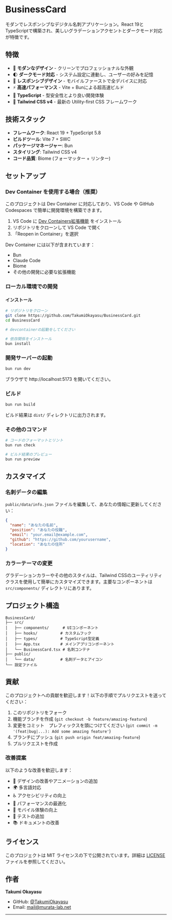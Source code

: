 # BusinessCard

モダンでレスポンシブなデジタル名刺アプリケーション。React 19とTypeScriptで構築され、美しいグラデーションアクセントとダークモード対応が特徴です。

## 特徴

- 🎨 **モダンなデザイン** - クリーンでプロフェッショナルな外観
- 🌓 **ダークモード対応** - システム設定に連動し、ユーザーの好みを記憶
- 📱 **レスポンシブデザイン** - モバイルファーストで全デバイスに対応
- ⚡ **高速パフォーマンス** - Vite + Bunによる超高速ビルド
- 🎯 **TypeScript** - 型安全性とより良い開発体験
- 🎨 **Tailwind CSS v4** - 最新の Utility-first CSS フレームワーク

## 技術スタック

- **フレームワーク**: React 19 + TypeScript 5.8
- **ビルドツール**: Vite 7 + SWC
- **パッケージマネージャー**: Bun
- **スタイリング**: Tailwind CSS v4
- **コード品質**: Biome (フォーマッター + リンター)

## セットアップ

### Dev Container を使用する場合（推奨）

このプロジェクトは Dev Container に対応しており、VS Code や GitHub Codespaces で簡単に開発環境を構築できます。

1. VS Code に [Dev Containers拡張機能](https://marketplace.visualstudio.com/items?itemName=ms-vscode-remote.remote-containers) をインストール
2. リポジトリをクローンして VS Code で開く
3. 「Reopen in Container」を選択

Dev Container には以下が含まれています：
- Bun
- Claude Code
- Biome
- その他の開発に必要な拡張機能

### ローカル環境での開発

#### インストール

```bash
# リポジトリをクローン
git clone https://github.com/TakumiOkayasu/BusinessCard.git
cd BusinessCard

# devcontainerの起動をしてください

# 依存関係をインストール
bun install
```

### 開発サーバーの起動

```bash
bun run dev
```

ブラウザで http://localhost:5173 を開いてください。

### ビルド

```bash
bun run build
```

ビルド結果は `dist/` ディレクトリに出力されます。

### その他のコマンド

```bash
# コードのフォーマットとリント
bun run check

# ビルド結果のプレビュー
bun run preview
```

## カスタマイズ

### 名刺データの編集

`public/data/info.json` ファイルを編集して、あなたの情報に更新してください：

```json
{
  "name": "あなたの名前",
  "position": "あなたの役職",
  "email": "your.email@example.com",
  "github": "https://github.com/yourusername",
  "location": "あなたの住所"
}
```

### カラーテーマの変更

グラデーションカラーやその他のスタイルは、Tailwind CSSのユーティリティクラスを使用して簡単にカスタマイズできます。主要なコンポーネントは `src/components/` ディレクトリにあります。

## プロジェクト構造

```
BusinessCard/
├── src/
│   ├── components/      # UIコンポーネント
│   ├── hooks/          # カスタムフック
│   ├── types/          # TypeScript型定義
│   ├── App.tsx         # メインアプリコンポーネント
│   └── BusinessCard.tsx # 名刺コンテナ
├── public/
│   └── data/           # 名刺データとアイコン
└── 設定ファイル
```

## 貢献

このプロジェクトへの貢献を歓迎します！以下の手順でプルリクエストを送ってください：

1. このリポジトリをフォーク
2. 機能ブランチを作成 (`git checkout -b feature/amazing-feature`)
3. 変更をコミット　プレフィックスを頭につけてください (`git commit -m '(feat|bug|...): Add some amazing feature'`)
4. ブランチにプッシュ (`git push origin feat/amazing-feature`)
5. プルリクエストを作成

### 改善提案

以下のような改善を歓迎します：

- 🎨 デザインの改善やアニメーションの追加
- 🌍 多言語対応
- ♿ アクセシビリティの向上
- 🚀 パフォーマンスの最適化
- 📱 モバイル体験の向上
- 🧪 テストの追加
- 📚 ドキュメントの改善

## ライセンス

このプロジェクトは MIT ライセンスの下で公開されています。詳細は [LICENSE](LICENSE) ファイルを参照してください。

## 作者

**Takumi Okayasu**
- GitHub: [@TakumiOkayasu](https://github.com/TakumiOkayasu)
- Email: mail@murata-lab.net

---
